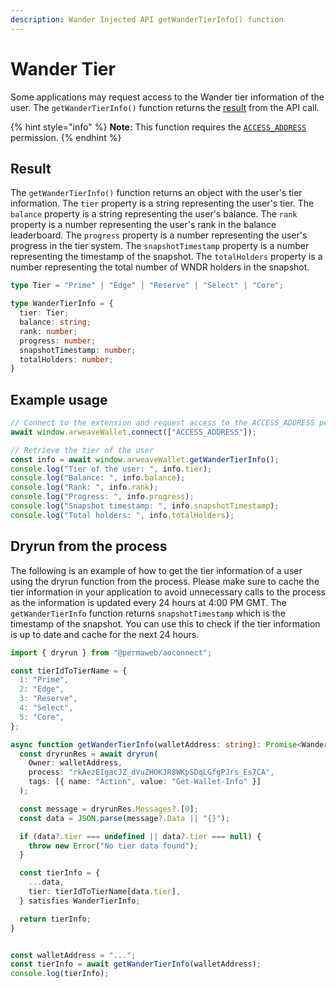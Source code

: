 ```yaml
---
description: Wander Injected API getWanderTierInfo() function
---
```


# Wander Tier

Some applications may request access to the Wander tier information of the user. The `getWanderTierInfo()` function returns the [result](wander-tier-info.md#result) from the API call.

{% hint style="info" %}
**Note:** This function requires the [`ACCESS_ADDRESS`](connect.md#permissions) permission.
{% endhint %}

## Result

The `getWanderTierInfo()` function returns an object with the user's tier information. The `tier` property is a string representing the user's tier. The `balance` property is a string representing the user's balance. The `rank` property is a number representing the user's rank in the balance leaderboard. The `progress` property is a number representing the user's progress in the tier system. The `snapshotTimestamp` property is a number representing the timestamp of the snapshot. The `totalHolders` property is a number representing the total number of WNDR holders in the snapshot.

```typescript
type Tier = "Prime" | "Edge" | "Reserve" | "Select" | "Core";

type WanderTierInfo = {
  tier: Tier;
  balance: string;
  rank: number;
  progress: number;
  snapshotTimestamp: number;
  totalHolders: number;
}
```

## Example usage

```ts
// Connect to the extension and request access to the ACCESS_ADDRESS permission
await window.arweaveWallet.connect(["ACCESS_ADDRESS"]);

// Retrieve the tier of the user
const info = await window.arweaveWallet.getWanderTierInfo();
console.log("Tier of the user: ", info.tier);
console.log("Balance: ", info.balance);
console.log("Rank: ", info.rank);
console.log("Progress: ", info.progress);
console.log("Snapshot timestamp: ", info.snapshotTimestamp);
console.log("Total holders: ", info.totalHolders);
```

## Dryrun from the process

The following is an example of how to get the tier information of a user using the dryrun function from the process. Please make sure to cache the tier information in your application to avoid unnecessary calls to the process as the information is updated every 24 hours at 4:00 PM GMT. The `getWanderTierInfo` function returns `snapshotTimestamp` which is the timestamp of the snapshot. You can use this to check if the tier information is up to date and cache for the next 24 hours.

```ts
import { dryrun } from "@permaweb/aoconnect";

const tierIdToTierName = {
  1: "Prime",
  2: "Edge",
  3: "Reserve",
  4: "Select",
  5: "Core",
};

async function getWanderTierInfo(walletAddress: string): Promise<WanderTierInfo> {
  const dryrunRes = await dryrun(
    Owner: walletAddress,
    process: "rkAezEIgacJZ_dVuZHOKJR8WKpSDqLGfgPJrs_Es7CA",
    tags: [{ name: "Action", value: "Get-Wallet-Info" }]
  );

  const message = dryrunRes.Messages?.[0];
  const data = JSON.parse(message?.Data || "{}");

  if (data?.tier === undefined || data?.tier === null) {
    throw new Error("No tier data found");
  }

  const tierInfo = {
    ...data,
    tier: tierIdToTierName[data.tier],
  } satisfies WanderTierInfo;

  return tierInfo;
}


const walletAddress = "...";
const tierInfo = await getWanderTierInfo(walletAddress);
console.log(tierInfo);
```
